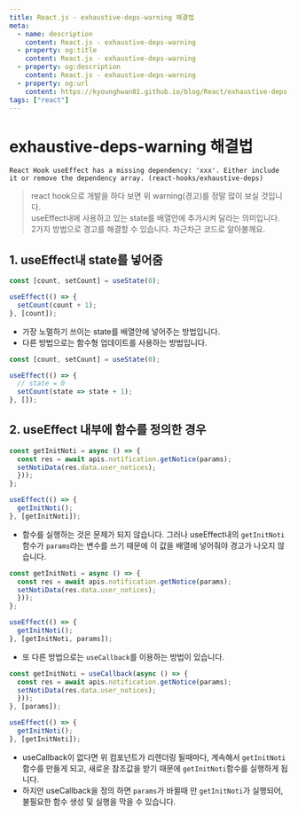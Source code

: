 ```yaml
---
title: React.js - exhaustive-deps-warning 해결법
meta:
  - name: description
    content: React.js - exhaustive-deps-warning
  - property: og:title
    content: React.js - exhaustive-deps-warning
  - property: og:description
    content: React.js - exhaustive-deps-warning
  - property: og:url
    content: https://kyounghwan01.github.io/blog/React/exhaustive-deps-warning/
tags: ["react"]
---
```


# exhaustive-deps-warning 해결법

```
React Hook useEffect has a missing dependency: 'xxx'. Either include it or remove the dependency array. (react-hooks/exhaustive-deps)
```

> react hook으로 개발을 하다 보면 위 warning(경고)를 정말 많이 보실 것입니다. <br>
> useEffect내에 사용하고 있는 state를 배열안에 추가시켜 달라는 의미입니다. <br>
> 2가지 방법으로 경고를 해결할 수 있습니다. 차근차근 코드로 알아볼께요.

## 1. useEffect내 state를 넣어줌

```jsx
const [count, setCount] = useState(0);

useEffect(() => {
  setCount(count + 1);
}, [count]);
```

- 가장 노멀하기 쓰이는 state를 배열안에 넣어주는 방법입니다.
- 다른 방법으로는 함수형 업데이트를 사용하는 방법입니다.

```jsx
const [count, setCount] = useState(0);

useEffect(() => {
  // state = 0
  setCount(state => state + 1);
}, []);
```

## 2. useEffect 내부에 함수를 정의한 경우

```jsx
const getInitNoti = async () => {
  const res = await apis.notification.getNotice(params);
  setNotiData(res.data.user_notices);
  }));
};

useEffect(() => {
  getInitNoti();
}, [getInitNoti]);
```

- 함수를 실행하는 것은 문제가 되지 않습니다. 그러나 useEffect내의 `getInitNoti`함수가 `params`라는 변수를 쓰기 때문에 이 값을 배열에 넣어줘야 경고가 나오지 않습니다.

```jsx
const getInitNoti = async () => {
  const res = await apis.notification.getNotice(params);
  setNotiData(res.data.user_notices);
  }));
};

useEffect(() => {
  getInitNoti();
}, [getInitNoti, params]);
```

- 또 다른 방법으로는 `useCallback`를 이용하는 방법이 있습니다.

```jsx
const getInitNoti = useCallback(async () => {
  const res = await apis.notification.getNotice(params);
  setNotiData(res.data.user_notices);
  }));
}, [params]);

useEffect(() => {
  getInitNoti();
}, [getInitNoti]);
```

- useCallback이 없다면 위 컴포넌트가 리렌더링 될때마다, 계속해서 `getInitNoti`함수를 만들게 되고, 새로운 참조값을 받기 때문에 `getInitNoti`함수를 실행하게 됩니다.<br>
- 하지만 useCallback을 정의 하면 `params`가 바뀔때 만 `getInitNoti`가 실행되어, 불필요한 함수 생성 및 실행을 막을 수 있습니다.
